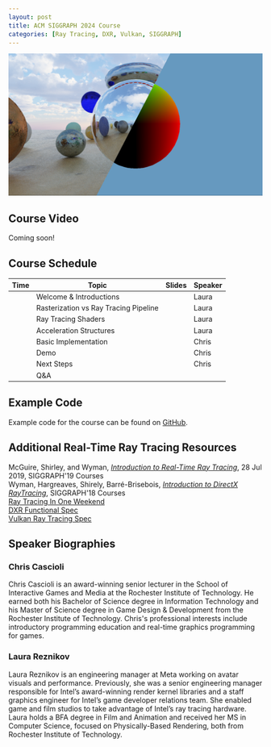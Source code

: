 ```yaml
---
layout: post
title: ACM SIGGRAPH 2024 Course
categories: [Ray Tracing, DXR, Vulkan, SIGGRAPH]
---
```


![course example image of ray traced spheres](/images/image5.png "Logo Title Text 1")

## Course Video
Coming soon!

## Course Schedule
| Time | Topic | Slides | Speaker
|--|--|--|--|
|  | Welcome & Introductions |   | Laura
|  | Rasterization vs Ray Tracing Pipeline |   | Laura
|  | Ray Tracing Shaders |   | Laura
|  | Acceleration Structures |   | Laura
|  | Basic Implementation |   | Chris
|  | Demo |   | Chris
|  | Next Steps |   | Chris
|  | Q&A |   | 

## Example Code
Example code for the course can be found on [GitHub](https://github.com/vixorien/IntroductionToRealTimeRayTracing).

## Additional Real-Time Ray Tracing Resources
McGuire, Shirley, and Wyman, [_Introduction to Real-Time Ray Tracing_](https://rtintro.realtimerendering.com/), 28 Jul 2019, SIGGRAPH'19 Courses\
 Wyman, Hargreaves, Shirely, Barré-Brisebois, [_Introduction to DirectX RayTracing_](https://intro-to-dxr.cwyman.org/), SIGGRAPH'18 Courses\
 [Ray Tracing In One Weekend](https://raytracing.github.io/books/RayTracingInOneWeekend.html)\
 [DXR Functional Spec](https://microsoft.github.io/DirectX-Specs/d3d/Raytracing.html)\
 [Vulkan Ray Tracing Spec](https://docs.vulkan.org/spec/latest/chapters/raytracing.html)

## Speaker Biographies
### Chris Cascioli
Chris Cascioli is an award-winning senior lecturer in the School of Interactive Games and Media at the Rochester Institute of Technology.  He earned both his Bachelor of Science degree in Information Technology and his Master of Science degree in Game Design & Development from the Rochester Institute of Technology.  Chris's professional interests include introductory programming education and real-time graphics programming for games.

### Laura Reznikov
Laura Reznikov is an engineering manager at Meta working on avatar visuals and performance. Previously, she was a senior engineering manager responsible for Intel’s award-winning render kernel libraries and a staff graphics engineer for Intel’s game developer relations team. She enabled game and film studios to take advantage of Intel’s ray tracing hardware. Laura holds a BFA degree in Film and Animation and received her MS in Computer Science, focused on Physically-Based Rendering, both from Rochester Institute of Technology.


<!--more-->



